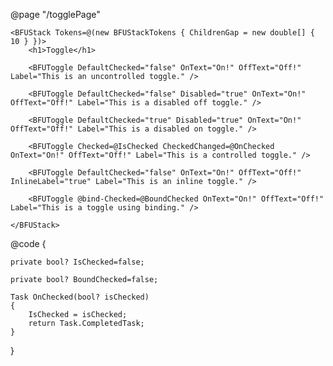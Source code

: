 ﻿@page "/togglePage"


    <BFUStack Tokens=@(new BFUStackTokens { ChildrenGap = new double[] { 10 } })>
        <h1>Toggle</h1>

        <BFUToggle DefaultChecked="false" OnText="On!" OffText="Off!" Label="This is an uncontrolled toggle." />

        <BFUToggle DefaultChecked="false" Disabled="true" OnText="On!" OffText="Off!" Label="This is a disabled off toggle." />

        <BFUToggle DefaultChecked="true" Disabled="true" OnText="On!" OffText="Off!" Label="This is a disabled on toggle." />

        <BFUToggle Checked=@IsChecked CheckedChanged=@OnChecked OnText="On!" OffText="Off!" Label="This is a controlled toggle." />

        <BFUToggle DefaultChecked="false" OnText="On!" OffText="Off!" InlineLabel="true" Label="This is an inline toggle." />

        <BFUToggle @bind-Checked=@BoundChecked OnText="On!" OffText="Off!" Label="This is a toggle using binding." />

    </BFUStack>

@code {

    private bool? IsChecked=false;

    private bool? BoundChecked=false;

    Task OnChecked(bool? isChecked)
    {
        IsChecked = isChecked;
        return Task.CompletedTask;
    }

}

